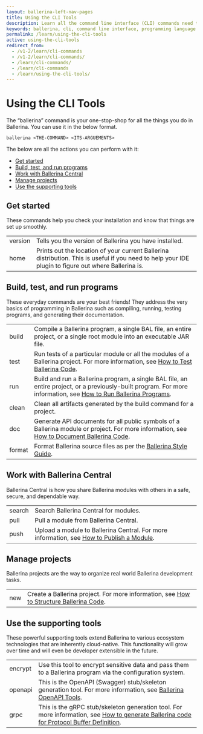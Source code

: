 ```yaml
---
layout: ballerina-left-nav-pages
title: Using the CLI Tools
description: Learn all the command line interface (CLI) commands need to get started, build, test and run programs, work with Ballerina Central, and manage projects.
keywords: ballerina, cli, command line interface, programming language
permalink: /learn/using-the-cli-tools
active: using-the-cli-tools
redirect_from:
  - /v1-2/learn/cli-commands
  - /v1-2/learn/cli-commands/
  - /learn/cli-commands/
  - /learn/cli-commands
  - /learn/using-the-cli-tools/
---
```


# Using the CLI Tools

The “ballerina” command is your one-stop-shop for all the things you do in Ballerina. You can use it in the below format.

`ballerina <THE-COMMAND> <ITS-ARGUEMENTS>`

The below are all the actions you can perform with it:

- [Get started](#get-started)
- [Build, test, and run programs](#build-test-and-run-programs)
- [Work with Ballerina Central](#work-with-ballerina-central)
- [Manage projects](#manage-projects)
- [Use the supporting tools](#use-the-supporting-tools)

## Get started
These commands help you check your installation and know that things are set up smoothly.

<table class="cComandTable">
<tr>
<td class="cCommand">version</td>
<td class="cDescription">Tells you the version of Ballerina you have installed.</td>
</tr>
<tr>
<td class="cCommand">home</td>
<td class="cDescription">Prints out the location of your current Ballerina distribution. This is useful if you need to help your IDE plugin to figure out where Ballerina is.
</td>
</tr>
</table>

## Build, test, and run programs

These everyday commands are your best friends! They address the very basics of programming in Ballerina such as compiling, running, testing programs, and generating their documentation.

<table class="cComandTable">
<tr>
<td class="cCommand">build</td>
<td class="cDescription">Compile a Ballerina program, a single BAL file, an entire project, or a single root module into an executable JAR file.
</td>
</tr>
<tr>
<td class="cCommand">test</td>
<td class="cDescription">Run tests of a particular module or all the modules of a Ballerina project. For more information, see <a href="/learn/how-to-test-ballerina-code">How to Test Ballerina Code</a>.
</td>
</tr>
<tr>
<td class="cCommand">run</td>
<td class="cDescription">Build and run a Ballerina program, a single BAL file, an entire project, or a previously-built program. For more information, see <a href="/learn/how-to-run-ballerina-programs">How to Run Ballerina Programs</a>.
</td>
</tr>
<tr>
<td class="cCommand">clean</td>
<td class="cDescription">Clean all artifacts generated by the build command for a project.
</td>
</tr>
<tr>
<td class="cCommand">doc</td>
<td class="cDescription">Generate API documents for all public symbols of a Ballerina module or project. For more information, see <a href="/learn/how-to-document-ballerina-code">How to Document Ballerina Code</a>.
</td>
</tr>
<tr>
<td class="cCommand">format</td>
<td class="cDescription">Format Ballerina source files as per the <a href="/learn/style-guide">Ballerina Style Guide</a>.</td>
</tr>
</table>

## Work with Ballerina Central

Ballerina Central is how you share Ballerina modules with others in a safe, secure, and dependable way.

<table class="cComandTable">
<tr>
<td class="cCommand">search</td>
<td class="cDescription">Search Ballerina Central for modules.
</td>
</tr>
<tr>
<td class="cCommand">pull</td>
<td class="cDescription">Pull a module from Ballerina Central.
</td>
</tr>
<tr>
<td class="cCommand">push</td>
<td class="cDescription">Upload a module to Ballerina Central. For more information, see <a href="/learn/how-to-publish-modules">How to Publish a Module</a>.
</td>
</tr>
</table>

## Manage projects

Ballerina projects are the way to organize real world Ballerina development tasks. 

<table class="cComandTable">
<tr>
<td class="cCommand">new</td>
<td class="cDescription">Create a Ballerina project. For more information, see <a href="/learn/how-to-structure-ballerina-code">How to Structure Ballerina Code</a>.
</td>
</tr>
</table>

## Use the supporting tools

These powerful supporting tools extend Ballerina to various ecosystem technologies that are inherently cloud-native. This functionality will grow over time and will even be developer extensible in the future.

<table class="cComandTable">
<tr>
<td class="cCommand">encrypt</td>
<td class="cDescription">Use this tool to encrypt sensitive data and pass them to a Ballerina program via the configuration system.
</td>
</tr>
<tr>
<td class="cCommand">openapi</td>
<td class="cDescription">This is the OpenAPI (Swagger) stub/skeleton generation tool. For more information, see <a href="/learn/how-to-use-openapi-tools">Ballerina OpenAPI Tools</a>.</td>
</tr>
<tr>
<td class="cCommand">grpc</td>
<td class="cDescription">This is the gRPC stub/skeleton generation tool. For more information, see <a href="/learn/how-to-generate-code-for-protocol-buffers">How to generate Ballerina code for Protocol Buffer Definition</a>.</td>
</tr>
</table>
